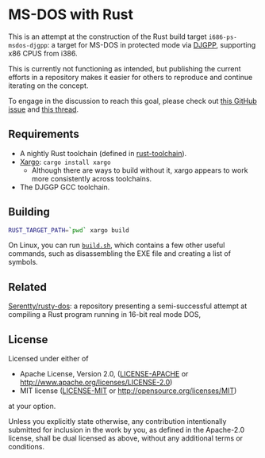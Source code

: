 
# MS-DOS with Rust

This is an attempt at the construction of the Rust build target `i686-ps-msdos-djgpp`: a target for MS-DOS in protected mode via [DJGPP](http://www.delorie.com/djgpp/), supporting x86 CPUS from i386.

This is currently not functioning as intended, but publishing the current efforts in a repository makes it easier for others to reproduce and continue iterating on the concept.

To engage in the discussion to reach this goal, please check out [this GitHub issue](https://github.com/Serentty/rusty-dos/issues/3) and [this thread](https://groups.google.com/forum/#!msg/comp.os.msdos.djgpp/0l6wjO-oSM0/wucHtHpCAgAJ).

## Requirements

- A nightly Rust toolchain (defined in [rust-toolchain](rust-toolchain)).
- [Xargo](https://github.com/japaric/xargo): `cargo install xargo`
   - Although there are ways to build without it, xargo appears to work more consistently across toolchains.
- The DJGGP GCC toolchain.

## Building

```sh
RUST_TARGET_PATH=`pwd` xargo build
```

On Linux, you can run [`build.sh`](build.sh), which contains a few other useful commands, such as disassembling the EXE file and creating a list of symbols.

## Related

[Serentty/rusty-dos](https://github.com/Serentty/rusty-dos): a repository presenting a semi-successful attempt at compiling a Rust program running in 16-bit real mode DOS, 

## License

Licensed under either of

* Apache License, Version 2.0, ([LICENSE-APACHE](LICENSE-APACHE) or <http://www.apache.org/licenses/LICENSE-2.0>)
* MIT license ([LICENSE-MIT](LICENSE-MIT) or <http://opensource.org/licenses/MIT>)

at your option.

Unless you explicitly state otherwise, any contribution intentionally submitted
for inclusion in the work by you, as defined in the Apache-2.0 license, shall be dual licensed as above, without any
additional terms or conditions.

